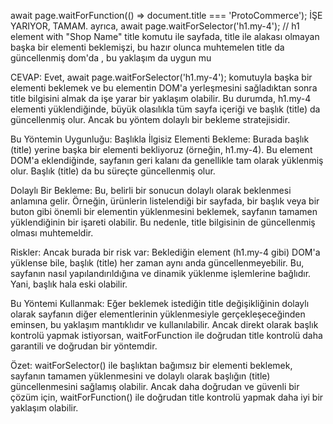 await page.waitForFunction(() => document.title === 'ProtoCommerce'); İŞE YARIYOR, TAMAM. ayrıca, await page.waitForSelector('h1.my-4');  // h1 element with "Shop Name" title komutu ile sayfada, title ile alakası olmayan başka bir elementi beklemişzi, bu hazır olunca muhtemelen title da güncellenmiş dom'da , bu yaklaşım da uygun mu 

CEVAP:
Evet, await page.waitForSelector('h1.my-4'); komutuyla başka bir elementi beklemek ve bu elementin DOM'a yerleşmesini sağladıktan sonra title bilgisini almak da işe yarar bir yaklaşım olabilir. Bu durumda, h1.my-4 elementi yüklendiğinde, büyük olasılıkla tüm sayfa içeriği ve başlık (title) da güncellenmiş olur. Ancak bu yöntem dolaylı bir bekleme stratejisidir.

Bu Yöntemin Uygunluğu:
Başlıkla İlgisiz Elementi Bekleme: Burada başlık (title) yerine başka bir elementi bekliyoruz (örneğin, h1.my-4). Bu element DOM'a eklendiğinde, sayfanın geri kalanı da genellikle tam olarak yüklenmiş olur. Başlık (title) da bu süreçte güncellenmiş olur.

Dolaylı Bir Bekleme: Bu, belirli bir sonucun dolaylı olarak beklenmesi anlamına gelir. Örneğin, ürünlerin listelendiği bir sayfada, bir başlık veya bir buton gibi önemli bir elementin yüklenmesini beklemek, sayfanın tamamen yüklendiğinin bir işareti olabilir. Bu nedenle, title bilgisinin de güncellenmiş olması muhtemeldir.

Riskler: Ancak burada bir risk var: Beklediğin element (h1.my-4 gibi) DOM'a yüklense bile, başlık (title) her zaman aynı anda güncellenmeyebilir. Bu, sayfanın nasıl yapılandırıldığına ve dinamik yüklenme işlemlerine bağlıdır. Yani, başlık hala eski olabilir.

Bu Yöntemi Kullanmak:
Eğer beklemek istediğin title değişikliğinin dolaylı olarak sayfanın diğer elementlerinin yüklenmesiyle gerçekleşeceğinden eminsen, bu yaklaşım mantıklıdır ve kullanılabilir. Ancak direkt olarak başlık kontrolü yapmak istiyorsan, waitForFunction ile doğrudan title kontrolü daha garantili ve doğrudan bir yöntemdir.

Özet:
waitForSelector() ile başlıktan bağımsız bir elementi beklemek, sayfanın tamamen yüklenmesini ve dolaylı olarak başlığın (title) güncellenmesini sağlamış olabilir.
Ancak daha doğrudan ve güvenli bir çözüm için, waitForFunction() ile doğrudan title kontrolü yapmak daha iyi bir yaklaşım olabilir.